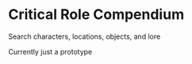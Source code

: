 # Critical Role Compendium

Search characters, locations, objects, and lore

Currently just a prototype
